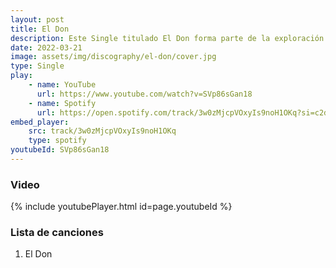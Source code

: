 ```yaml
---
layout: post
title: El Don
description: Este Single titulado El Don forma parte de la exploración del proceso de creación musical de Jhey Pi.
date: 2022-03-21
image: assets/img/discography/el-don/cover.jpg
type: Single
play:
    - name: YouTube
      url: https://www.youtube.com/watch?v=SVp86sGan18
    - name: Spotify
      url: https://open.spotify.com/track/3w0zMjcpVOxyIs9noH1OKq?si=c2dc8f351da14f5b
embed_player:
    src: track/3w0zMjcpVOxyIs9noH1OKq
    type: spotify
youtubeId: SVp86sGan18
---
```

### Video
{% include youtubePlayer.html id=page.youtubeId %}

### Lista de canciones

1. El Don
